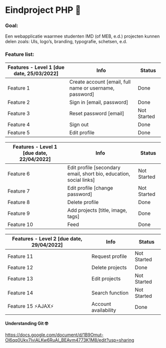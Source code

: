 # Eindproject PHP 👾 
### Goal:
Een webapplicatie waarmee studenten IMD (of MEB, e.d.) projecten kunnen delen zoals: UIs, logo’s, branding, typografie, schetsen, e.d.

### Feature list:
| Features - Level 1 [due date, 25/03/2022] | Info | Status |
| ------------- | ------------- | ------------- |
| Feature 1 | Create account [email, full name or username, password] | Done |
| Feature 2 | Sign in [email, password] | Done |
| Feature 3 | Reset password [email] | Not Started |
| Feature 4 | Sign out | Done |
| Feature 5 | Edit profile | Done |

| Features - Level 1 [due date, 22/04/2022] | Info | Status |
| ------------- | ------------- | ------------- |
| Feature 6 | Edit profile [secondary email, short bio, education, social links] | Not Started |
| Feature 7 | Edit profile [change password] | Not Started |
| Feature 8 | Delete profile | Done |
| Feature 9 | Add projects [title, image, tags] | Done |
| Feature 10 | Feed | Done |

| Features - Level 2 [due date, 29/04/2022] | Info | Status |
| ------------- | ------------- | ------------- |
| Feature 11 | Request profile | Not Started |
| Feature 12 | Delete projects | Done |
| Feature 13 | Edit projects | Not Started |
| Feature 14 | Search function | Not Started |
| Feature 15 ⚡AJAX⚡ | Account availability | Done |

#### Understanding Git 🤓
https://docs.google.com/document/d/1B9Omut-Ol6qq0Ukv7IviALKw6RuAI_BEAvm4773K1M8/edit?usp=sharing
